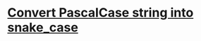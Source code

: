 # [Convert PascalCase string into snake_case](https://www.codewars.com/kata/529b418d533b76924600085d)